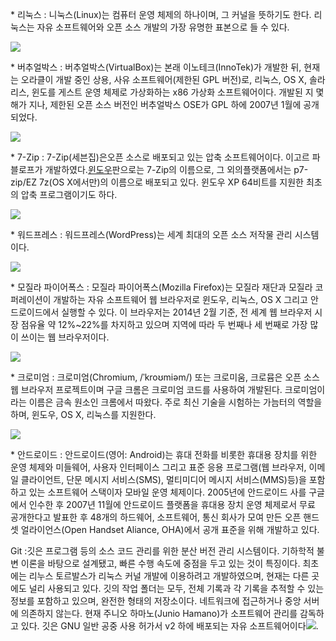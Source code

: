

 \* 리눅스 : 니눅스\(Linux\)는 컴퓨터 운영 체제의 하나이며, 그 커널을 뜻하기도 한다. 리눅스는 자유 소프트웨어와 오픈 소스 개발의 가장 유명한 표본으로 들 수 있다.

![](file:////Users/keunmo/Library/Group%20Containers/UBF8T346G9.Office/msoclip1/01/clip_image002.gif)

 \* 버추얼박스 : 버추얼박스\(VirtualBox\)는 본래 이노테크\(InnoTek\)가 개발한 뒤, 현재는 오라클이 개발 중인 상용, 사유 소프트웨어\(제한된 GPL 버전\)로, 리눅스, OS X, 솔라리스, 윈도를 게스트 운영 체제로 가상화하는 x86 가상화 소프트웨어이다. 개발된 지 몇 해가 지나, 제한된 오픈 소스 버전인 버추얼박스 OSE가 GPL 하에 2007년 1월에 공개되었다.

![](file:////Users/keunmo/Library/Group%20Containers/UBF8T346G9.Office/msoclip1/01/clip_image004.gif)

 \* 7-Zip : 7-Zip\(세븐집\)은오픈 소스로 배포되고 있는 압축 소프트웨어이다. 이고르 파블로프가 개발하였다.[윈도우](https://ko.wikipedia.org/wiki/%EB%A7%88%EC%9D%B4%ED%81%AC%EB%A1%9C%EC%86%8C%ED%94%84%ED%8A%B8_%EC%9C%88%EB%8F%84%EC%9A%B0)판으로는 7-Zip의 이름으로, 그 외의플랫폼에서는 p7-zip/EZ 7z\(OS X에서만\)의 이름으로 배포되고 있다. 윈도우 XP 64비트를 지원한 최초의 압축 프로그램이기도 하다.

![](file:////Users/keunmo/Library/Group%20Containers/UBF8T346G9.Office/msoclip1/01/clip_image006.gif)

 \* 워드프레스 : 워드프레스\(WordPress\)는 세계 최대의 오픈 소스 저작물 관리 시스템이다.

![](file:////Users/keunmo/Library/Group%20Containers/UBF8T346G9.Office/msoclip1/01/clip_image008.gif)

 \* 모질라 파이어폭스 : 모질라 파이어폭스\(Mozilla Firefox\)는 모질라 재단과 모질라 코퍼레이션이 개발하는 자유 소프트웨어 웹 브라우저로 윈도우, 리눅스, OS X 그리고 안드로이드에서 실행할 수 있다. 이 브라우저는 2014년 2월 기준, 전 세계 웹 브라우저 시장 점유율 약 12%~22%를 차지하고 있으며 지역에 따라 두 번째나 세 번째로 가장 많이 쓰이는 웹 브라우저이다.

![](file:////Users/keunmo/Library/Group%20Containers/UBF8T346G9.Office/msoclip1/01/clip_image010.gif)

 \* 크로미엄 : 크로미엄\(Chromium, /ˈkroʊmiəm/\) 또는 크로미움, 크로뮴은 오픈 소스 웹 브라우저 프로젝트이며 구글 크롬은 크로미엄 코드를 사용하여 개발된다. 크로미엄이라는 이름은 금속 원소인 크롬에서 따왔다. 주로 최신 기술을 시험하는 가늠터의 역할을 하며, 윈도우, OS X, 리눅스를 지원한다.

![](file:////Users/keunmo/Library/Group%20Containers/UBF8T346G9.Office/msoclip1/01/clip_image012.gif)

 \* 안드로이드 : 안드로이드\(영어: Android\)는 휴대 전화를 비롯한 휴대용 장치를 위한 운영 체제와 미들웨어, 사용자 인터페이스 그리고 표준 응용 프로그램\(웹 브라우저, 이메일 클라이언트, 단문 메시지 서비스\(SMS\), 멀티미디어 메시지 서비스\(MMS\)등\)을 포함하고 있는 소프트웨어 스택이자 모바일 운영 체제이다. 2005년에 안드로이드 사를 구글에서 인수한 후 2007년 11월에 안드로이드 플랫폼을 휴대용 장치 운영 체제로서 무료 공개한다고 발표한 후 48개의 하드웨어, 소프트웨어, 통신 회사가 모여 만든 오픈 핸드셋 얼라이언스\(Open Handset Aliance, OHA\)에서 공개 표준을 위해 개발하고 있다.



Git :깃은 프로그램 등의 소스 코드 관리를 위한 분산 버전 관리 시스템이다. 기하학적 불변 이론을 바탕으로 설계됐고, 빠른 수행 속도에 중점을 두고 있는 것이 특징이다. 최초에는 리누스 토르발스가 리눅스 커널 개발에 이용하려고 개발하였으며, 현재는 다른 곳에도 널리 사용되고 있다. 깃의 작업 폴더는 모두, 전체 기록과 각 기록을 추적할 수 있는 정보를 포함하고 있으며, 완전한 형태의 저장소이다. 네트워크에 접근하거나 중앙 서버에 의존하지 않는다. 현재 주니오 하마노\(Junio Hamano\)가 소프트웨어 관리를 감독하고 있다. 깃은 GNU 일반 공중 사용 허가서 v2 하에 배포되는 자유 소프트웨어이다![](file:////Users/keunmo/Library/Group%20Containers/UBF8T346G9.Office/msoclip1/01/clip_image014.gif).

